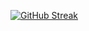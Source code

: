 [![GitHub Streak](https://streak-stats.demolab.com/?user=GabrielOnohara&theme=bear&background=000&border=30A3DC&dates=FFF)](https://git.io/streak-stats)
